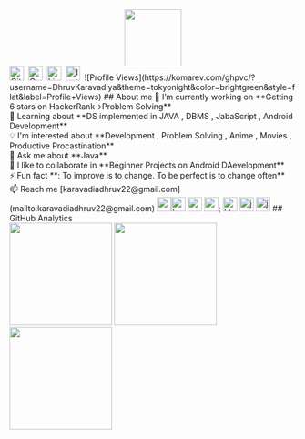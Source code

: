 <div id="header" align="center">
  <img src="https://media.giphy.com/media/M9gbBd9nbDrOTu1Mqx/giphy.gif" width="100"/>
</div>
<a href="https://www.github.com/DhruvKaravadiya" target="_blank"><img src="https://img.shields.io/badge/GitHub-100000?style=flat&logo=github&logoColor=white" alt="GitHub Badge" height="25"></a>&nbsp;
<a href="mailto:Dhruv Karavadiya@gmail.com" target="_blank"><img src="https://img.shields.io/badge/Gmail-D14836?style=flat&logo=gmail&logoColor=white" alt="Gmail Badge" height="25"></a>&nbsp;
<a href="https://www.linkedin.com/in/dhruv-karavadiya-6181581b7" target="_blank"><img src="https://img.shields.io/badge/LinkedIn-0077B5?style=flat&logo=linkedin&logoColor=white" alt="LinkedIn Badge" height="25"></a>&nbsp;
<a href="ttps://www.instagram.com/dhruv_karavadiya" target="_blank"><img src="https://img.shields.io/badge/Instagram-E4405F?style=flat&logo=instagram&logoColor=white" alt="Instagram Badge" height="25"></a>&nbsp;
![Profile Views](https://komarev.com/ghpvc/?username=DhruvKaravadiya&theme=tokyonight&color=brightgreen&style=flat&label=Profile+Views)
## About me
🔭&nbsp;I’m currently working on **Getting 6 stars on HackerRank->Problem Solving**
<br/>🌱&nbsp;Learning about **DS implemented in JAVA , DBMS , JabaScript , Android Development**
<br/>💡&nbsp;I'm interested about **Development , Problem Solving , Anime , Movies , Productive Procastination**
<br/>💬&nbsp;Ask me about **Java**
<br/>🤝&nbsp;I like to collaborate in **Beginner Projects on Android DAevelopment**
<br/>⚡&nbsp;Fun fact **: To improve is to change. To be perfect is to change often**
<br/>📫&nbsp;Reach me [karavadiadhruv22@gmail.com](mailto:karavadiadhruv22@gmail.com)
<img src="https://img.shields.io/badge/Android-05122A?style=flat&logo=android" alt="android Badge" height="25"><img src="https://img.shields.io/badge/Bootstrap-05122A?style=flat&logo=bootstrap" alt="bootstrap Badge" height="25">
<img src="https://img.shields.io/badge/C-05122A?style=flat&logo=c" alt="c Badge" height="25">
<img src="https://img.shields.io/badge/Canva-05122A?style=flat&logo=canva" alt="canva Badge" height="25">;
<img src="https://img.shields.io/badge/Html5-05122A?style=flat&logo=html5" alt="html5 Badge" height="25">
<img src="https://img.shields.io/badge/Java-05122A?style=flat&logo=java" alt="java Badge" height="25">
<img src="https://img.shields.io/badge/Javascript-05122A?style=flat&logo=javascript" alt="javascript Badge" height="25">
## GitHub Analytics
<div>
<img height="180em" src="https://github-readme-stats.vercel.app/api?username=DhruvKaravadiya&theme=tokyonight&show_icons=true&count_private=true&hide=stars,commits">
<img height="180em" src="https://github-readme-stats.vercel.app/api/top-langs/?username=DhruvKaravadiya&theme=tokyonight&layout=compact&langs_count=5">
<img height="180em" src="https://github-readme-streak-stats.herokuapp.com/?user=DhruvKaravadiya&theme=tokyonight">
</div>
